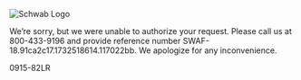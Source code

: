 ![Schwab Logo](http://content.schwab.com/apperror/logo.png)

We’re sorry, but we were unable to authorize your request. Please call us at 800-433-9196 and provide reference number SWAF-18.91ca2c17.1732518614.117022bb. We apologize for any inconvenience.

0915-82LR